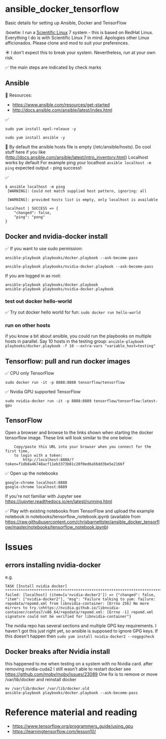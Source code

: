 # ansible_docker_tensorflow

Basic details for setting up Ansible, Docker and TensorFlow

:bowtie: I run a [Scientific Linux](https://www.scientificlinux.org/) 7 system - this is based on RedHat Linux.
Everything I do is with Scientific Linux 7 in mind. Apologies other Linux afficionados. Please clone and mod to suit your preferences. 

:sunny: I don't expect this to break your system. Nevertheless, run at your own risk. 

:white_check_mark: the main steps are indicated by check marks

## Ansible 

:book: Resources:
- https://www.ansible.com/resources/get-started
- http://docs.ansible.com/ansible/latest/index.html

:white_check_mark:

`sudo yum install epel-release -y`

`sudo yum install ansible -y`

:book:
By default the ansible hosts file is empty (/etc/ansible/hosts). Do cool stuff here if you like (http://docs.ansible.com/ansible/latest/intro_inventory.html)
Localhost works by default
For example ping your localhost 
`ansible localhost -m ping`
expected output - ping success!:

:white_check_mark: 
```
$ ansible localhost -m ping
 [WARNING]: Could not match supplied host pattern, ignoring: all

 [WARNING]: provided hosts list is empty, only localhost is available

localhost | SUCCESS => {
    "changed": false, 
    "ping": "pong"
}

```

## Docker and nvidia-docker install

:white_check_mark: If you want to use sudo permission:
```
ansible-playbook playbooks/docker.playbook --ask-become-pass

ansible-playbook playbooks/nvidia-docker.playbook --ask-become-pass

```
If you are logged in as root:
```
ansible-playbook playbooks/docker.playbook
ansible-playbook playbooks/nvidia-docker.playbook
```

### test out docker hello-world
:white_check_mark: Try out docker hello world for fun:
`sudo docker run hello-world`


### run on other hosts
if you know a bit about ansible, you could run the playbooks on multiple hosts in parallel. 
Say 10 hosts in the testing group: `ansible-playbook playbooks/docker.playbook -f 10 --extra-vars "variable_host=testing"`

## Tensorflow: pull and run docker images

:white_check_mark: CPU only TensorFlow
```
sudo docker run -it -p 8888:8888 tensorflow/tensorflow
```

:white_check_mark: Nvidia GPU supported TensorFlow
```
sudo nvidia-docker run -it -p 8888:8889 tensorflow/tensorflow:latest-gpu
```


## TensorFlow
Open a browser and browse to the links shown when starting the docker tensorflow image. 
These link will look similar to the one below:
```
    Copy/paste this URL into your browser when you connect for the first time,
    to login with a token:
        http://localhost:8888/?token=f1db8a46748acf11eb3373b81c20f0ed6a56dd3be5e2166f
```

:white_check_mark: Open up the notebooks
```
google-chrome localhost:8888
google-chrome localhost:8889
```

If you're not familiar with Jupyter see https://jupyter.readthedocs.io/en/latest/running.html

:white_check_mark: Play with existing notebooks from TensorFlow and upload the example notebook in notebooks/tensorflow_notebook.ipynb (available from https://raw.githubusercontent.com/chrisbarnettster/ansible_docker_tensorflow/master/notebooks/tensorflow_notebook.ipynb)


# Issues
## errors installing nvidia-docker
e.g.
```
TASK [Install nvidia docker] **********************************************************************************************************************
failed: [localhost] (item=[u'nvidia-docker2']) => {"changed": false, "item": ["nvidia-docker2"], "msg": "Failure talking to yum: failure: repodata/repomd.xml from libnvidia-container: [Errno 256] No more mirrors to try.\nhttps://nvidia.github.io/libnvidia-container/centos7/x86_64/repodata/repomd.xml: [Errno -1] repomd.xml signature could not be verified for libnvidia-container"}
```
The nvidia repo has several sections and multiple GPG key requirements. I haven't got this just right yet, so ansible is supposed to ignore GPG keys. If this doesn't happen then `sudo yum install nvidia-docker2 --nogpgcheck`

## Docker breaks after Nvidia install
this happened to me when testing on a system with no Nvidia card.
after removing nvidia-cuda2 I still wasn't able to restart docker
see https://github.com/moby/moby/issues/23089
One fix is to remove or move /var/lib/docker and reinstall docker

```
mv /var/lib/docker /var/lib/docker.old
ansible-playbook playbooks/docker.playbook --ask-become-pass
```
# Reference material and reading
- https://www.tensorflow.org/programmers_guide/using_gpu
- https://learningtensorflow.com/lesson10/
